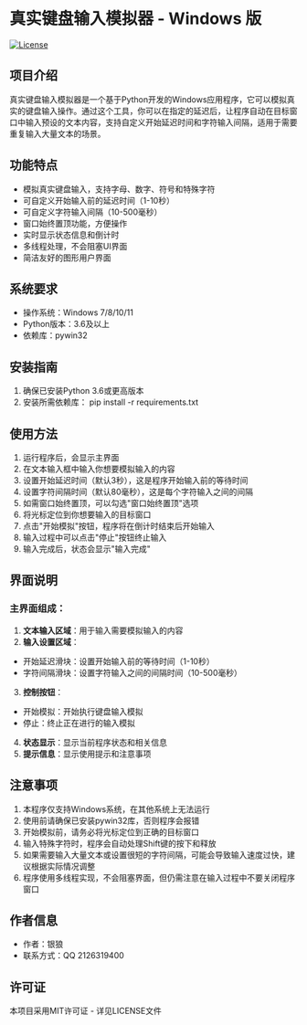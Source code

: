# 真实键盘输入模拟器 - Windows 版

[![License](https://img.shields.io/badge/License-MIT-blue.svg)](LICENSE)

## 项目介绍

真实键盘输入模拟器是一个基于Python开发的Windows应用程序，它可以模拟真实的键盘输入操作。通过这个工具，你可以在指定的延迟后，让程序自动在目标窗口中输入预设的文本内容，支持自定义开始延迟时间和字符输入间隔，适用于需要重复输入大量文本的场景。

## 功能特点

- 模拟真实键盘输入，支持字母、数字、符号和特殊字符
- 可自定义开始输入前的延迟时间（1-10秒）
- 可自定义字符输入间隔（10-500毫秒）
- 窗口始终置顶功能，方便操作
- 实时显示状态信息和倒计时
- 多线程处理，不会阻塞UI界面
- 简洁友好的图形用户界面

## 系统要求

- 操作系统：Windows 7/8/10/11
- Python版本：3.6及以上
- 依赖库：pywin32

## 安装指南

1. 确保已安装Python 3.6或更高版本
2. 安装所需依赖库：
pip install -r requirements.txt

## 使用方法

1. 运行程序后，会显示主界面
2. 在文本输入框中输入你想要模拟输入的内容
3. 设置开始延迟时间（默认3秒），这是程序开始输入前的等待时间
4. 设置字符间隔时间（默认80毫秒），这是每个字符输入之间的间隔
5. 如需窗口始终置顶，可以勾选"窗口始终置顶"选项
6. 将光标定位到你想要输入的目标窗口
7. 点击"开始模拟"按钮，程序将在倒计时结束后开始输入
8. 输入过程中可以点击"停止"按钮终止输入
9. 输入完成后，状态会显示"输入完成"

## 界面说明

### 主界面组成：

1. **文本输入区域**：用于输入需要模拟输入的内容
2. **输入设置区域**：
- 开始延迟滑块：设置开始输入前的等待时间（1-10秒）
- 字符间隔滑块：设置字符输入之间的间隔时间（10-500毫秒）
3. **控制按钮**：
- 开始模拟：开始执行键盘输入模拟
- 停止：终止正在进行的输入模拟
4. **状态显示**：显示当前程序状态和相关信息
5. **提示信息**：显示使用提示和注意事项

## 注意事项

1. 本程序仅支持Windows系统，在其他系统上无法运行
2. 使用前请确保已安装pywin32库，否则程序会报错
3. 开始模拟前，请务必将光标定位到正确的目标窗口
4. 输入特殊字符时，程序会自动处理Shift键的按下和释放
5. 如果需要输入大量文本或设置很短的字符间隔，可能会导致输入速度过快，建议根据实际情况调整
6. 程序使用多线程实现，不会阻塞界面，但仍需注意在输入过程中不要关闭程序窗口

## 作者信息

- 作者：银狼
- 联系方式：QQ 2126319400

## 许可证

本项目采用MIT许可证 - 详见LICENSE文件